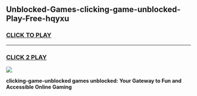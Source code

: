 
## Unblocked-Games-clicking-game-unblocked-Play-Free-hqyxu
<h3>
<a href="https://premium76.site?title=clicking-game-unblocked&ref=09A">CLICK TO PLAY</a></h3>
<hr>

<h3>
<a href="https://premium76.site?title=clicking-game-unblocked&ref=09A">CLICK 2 PLAY</a>
  
</h3>

<a href="https://premium76.site?title=clicking-game-unblocked&ref=09A"><img src="https://clearcache.store/games.png"></a>


**clicking-game-unblocked games unblocked: Your Gateway to Fun and Accessible Online Gaming**
